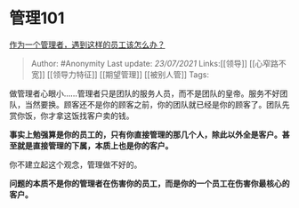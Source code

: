 # 管理101
[作为一个管理者，遇到这样的员工该怎么办？](https://www.zhihu.com/question/303219114/answer/536492312)


> Author: #Anonymity
> Last update: *23/07/2021* 
> Links:[[领导]] [[心窄路不宽]] [[领导力特征]] [[期望管理]]  [[被别人管]] 
> Tags:

 
做管理者心眼小……管理者只是团队的服务人员，而不是团队的皇帝。服务不好团队，当然要换。顾客还不是你的顾客之前，你的团队就已经是你的顾客了。团队先赏你饭，你才拿这饭找客户卖的钱。

**事实上勉强算是你的员工的，只有你直接管理的那几个人，除此以外全是客户。甚至就是直接管理的下属，本质上也是你的客户。**

你不建立起这个观念，管理做不好的。

**问题的本质不是你的管理者在伤害你的员工，而是你的一个员工在伤害你最核心的客户。**



